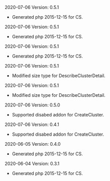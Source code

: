 2020-07-06 Version: 0.5.1
- Generated php 2015-12-15 for CS.

2020-07-06 Version: 0.5.1
- Generated php 2015-12-15 for CS.

2020-07-06 Version: 0.5.1
- Generated php 2015-12-15 for CS.

2020-07-06 Version: 0.5.1
- Modified size type for DescribeClusterDetail.

2020-07-06 Version: 0.5.1
- Modified size type for DescribeClusterDetail.

2020-07-06 Version: 0.5.0
- Supported disabed addon for CreateCluster.

2020-07-06 Version: 0.4.1
- Supported disabed addon for CreateCluster.

2020-06-05 Version: 0.4.0
- Generated php 2015-12-15 for CS.

2020-06-04 Version: 0.3.1
- Generated php 2015-12-15 for CS.

